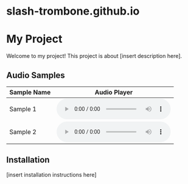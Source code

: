 # slash-trombone.github.io


# My Project

Welcome to my project! This project is about [insert description here].

## Audio Samples

| Sample Name | Audio Player |
| ----------- | ------------ |
| Sample 1    | <audio controls><source src="https://example.com/sample1.mp3" type="audio/mpeg"></audio> |
| Sample 2    | <audio controls><source src="https://example.com/sample2.mp3" type="audio/mpeg"></audio> |

## Installation

[insert installation instructions here]

